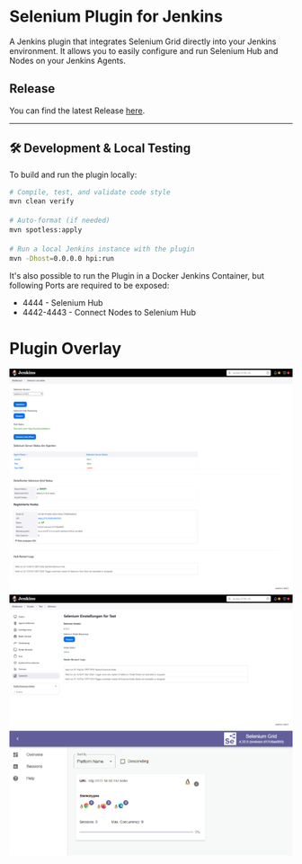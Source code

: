 # Selenium Plugin for Jenkins

A Jenkins plugin that integrates Selenium Grid directly into your Jenkins environment. It allows you to easily configure and run Selenium Hub and Nodes on your Jenkins Agents.

## Release

You can find the latest Release [here](https://github.com/julianboehne/Selenium-Plugin_Jenkins/releases).

---

## 🛠️ Development & Local Testing

To build and run the plugin locally:

```bash
# Compile, test, and validate code style
mvn clean verify

# Auto-format (if needed)
mvn spotless:apply

# Run a local Jenkins instance with the plugin
mvn -Dhost=0.0.0.0 hpi:run
```

It's also possible to run the Plugin in a Docker Jenkins Container, but following Ports are required to be exposed:
- 4444 - Selenium Hub
- 4442-4443 - Connect Nodes to Selenium Hub
# Plugin Overlay
![Plugin Dashboard](images/jenkins-selenium-settings.png)
![Plugin Agent Dashboard](images/jenkins-selenium-node.png)
![Selenium-Hub](images/selenium-hub.png)

